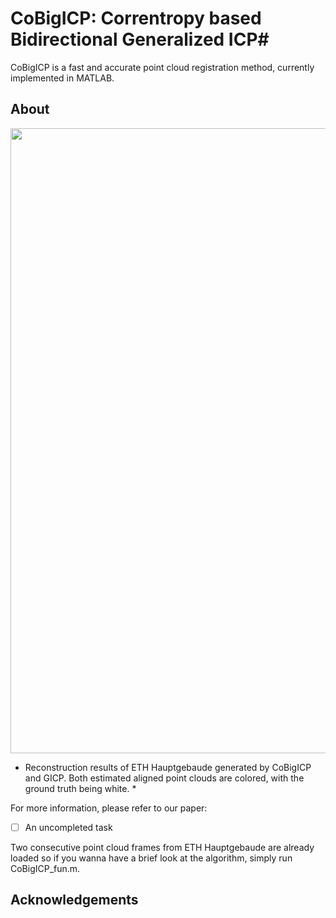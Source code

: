 # CoBigICP: Correntropy based Bidirectional Generalized ICP#

CoBigICP is a fast and accurate point cloud registration method, currently implemented in MATLAB.

## About ##

<img src="https://github.com/Pamphlett/CoBigICP/blob/master/assets/cmp.png" width="1000" div align=center>

* Reconstruction results of ETH Hauptgebaude generated by CoBigICP and GICP. Both estimated aligned point clouds are colored, 
with the ground truth being white. *

For more information, please refer to our paper:
- [ ] An uncompleted task

Two consecutive point cloud frames from ETH Hauptgebaude are already loaded so if you wanna have a brief look at the algorithm, simply run CoBigICP_fun.m.

## Acknowledgements ##
